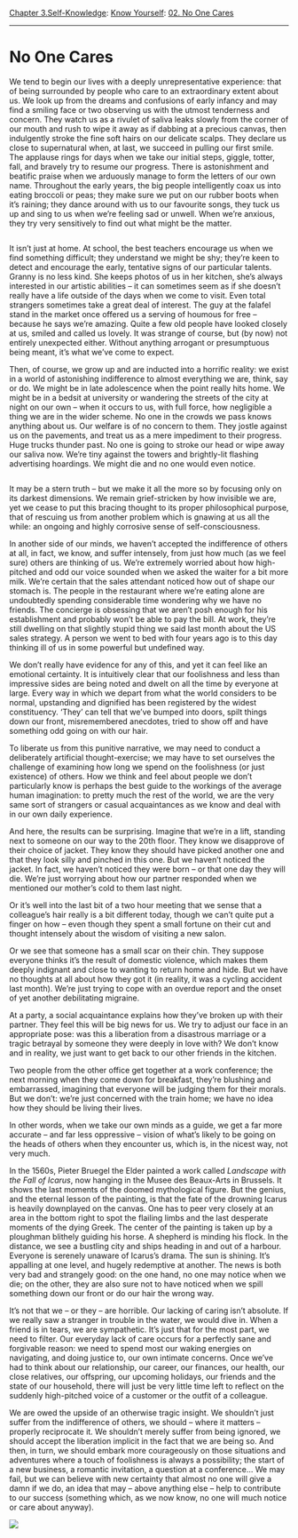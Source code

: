 [Chapter 3.Self-Knowledge](https://www.theschooloflife.com/thebookoflife/category/self-knowledge/): [Know Yourself](https://www.theschooloflife.com/thebookoflife/category/self-knowledge/know-yourself/): [02. No One Cares](https://www.theschooloflife.com/thebookoflife/no-one-cares/)

* * *

# No One Cares

We tend to begin our lives with a deeply unrepresentative experience: that of being surrounded by people who care to an extraordinary extent about us. We look up from the dreams and confusions of early infancy and may find a smiling face or two observing us with the utmost tenderness and concern. They watch us as a rivulet of saliva leaks slowly from the corner of our mouth and rush to wipe it away as if dabbing at a precious canvas, then indulgently stroke the fine soft hairs on our delicate scalps. They declare us close to supernatural when, at last, we succeed in pulling our first smile. The applause rings for days when we take our initial steps, giggle, totter, fall, and bravely try to resume our progress. There is astonishment and beatific praise when we arduously manage to form the letters of our own name. Throughout the early years, the big people intelligently coax us into eating broccoli or peas; they make sure we put on our rubber boots when it’s raining; they dance around with us to our favourite songs, they tuck us up and sing to us when we’re feeling sad or unwell. When we’re anxious, they try very sensitively to find out what might be the matter.&nbsp;

<figure class="aligncenter"><img src="https://www.theschooloflife.com/thebookoflife/wp-content/uploads/2019/10/hb_22.16.22-1024x824.jpg" alt="" class="wp-image-23721" srcset="https://www.theschooloflife.com/thebookoflife/wp-content/uploads/2019/10/hb_22.16.22-1024x824.jpg 1024w, https://www.theschooloflife.com/thebookoflife/wp-content/uploads/2019/10/hb_22.16.22-300x241.jpg 300w, https://www.theschooloflife.com/thebookoflife/wp-content/uploads/2019/10/hb_22.16.22-768x618.jpg 768w" sizes="(max-width: 1024px) 100vw, 1024px"></figure>

It isn’t just at home. At school, the best teachers encourage us when we find something difficult; they understand we might be shy; they’re keen to detect and encourage the early, tentative signs of our particular talents. Granny is no less kind. She keeps photos of us in her kitchen, she’s always interested in our artistic abilities – it can sometimes seem as if she doesn’t really have a life outside of the days when we come to visit. Even total strangers sometimes take a great deal of interest. The guy at the falafel stand in the market once offered us a serving of houmous for free – because he says we’re amazing. Quite a few old people have looked closely at us, smiled and called us lovely. It was strange of course, but (by now) not entirely unexpected either. Without anything arrogant or presumptuous being meant, it’s what we’ve come to expect.

Then, of course, we grow up and are inducted into a horrific reality: we exist in a world of astonishing indifference to almost everything we are, think, say or do. We might be in late adolescence when the point really hits home. We might be in a bedsit at university or wandering the streets of the city at night on our own – when it occurs to us, with full force, how negligible a thing we are in the wider scheme. No one in the crowds we pass knows anything about us. Our welfare is of no concern to them. They jostle against us on the pavements, and treat us as a mere impediment to their progress. Huge trucks thunder past. No one is going to stroke our head or wipe away our saliva now. We’re tiny against the towers and brightly-lit flashing advertising hoardings. We might die and no one would even notice.

<figure class="wp-block-image"><img src="https://www.theschooloflife.com/thebookoflife/wp-content/uploads/2019/10/tokyo-night-1.jpg" alt="" class="wp-image-23723" srcset="https://www.theschooloflife.com/thebookoflife/wp-content/uploads/2019/10/tokyo-night-1.jpg 800w, https://www.theschooloflife.com/thebookoflife/wp-content/uploads/2019/10/tokyo-night-1-300x169.jpg 300w, https://www.theschooloflife.com/thebookoflife/wp-content/uploads/2019/10/tokyo-night-1-768x432.jpg 768w" sizes="(max-width: 800px) 100vw, 800px"></figure>

It may be a stern truth – but we make it all the more so by focusing only on its darkest dimensions. We remain grief-stricken by how invisible we are, yet we cease to put this bracing thought to its proper philosophical purpose, that of rescuing us from another problem which is gnawing at us all the while: an ongoing and highly corrosive sense of self-consciousness.

In another side of our minds, we haven’t accepted the indifference of others at all, in fact, we know, and suffer intensely, from just how much (as we feel sure) others are thinking of us. We’re extremely worried about how high-pitched and odd our voice sounded when we asked the waiter for a bit more milk. We’re certain that the sales attendant noticed how out of shape our stomach is. The people in the restaurant where we’re eating alone are undoubtedly spending considerable time wondering why we have no friends. The concierge is obsessing that we aren’t posh enough for his establishment and probably won’t be able to pay the bill. At work, they’re still dwelling on that slightly stupid thing we said last month about the US sales strategy. A person we went to bed with four years ago is to this day thinking ill of us in some powerful but undefined way.&nbsp;

We don’t really have evidence for any of this, and yet it can feel like an emotional certainty. It is intuitively clear that our foolishness and less than impressive sides are being noted and dwelt on all the time by everyone at large. Every way in which we depart from what the world considers to be normal, upstanding and dignified has been registered by the widest constituency. ‘They’ can tell that we’ve bumped into doors, spilt things down our front, misremembered anecdotes, tried to show off and have something odd going on with our hair.

To liberate us from this punitive narrative, we may need to conduct a deliberately artificial thought-exercise; we may have to set ourselves the challenge of examining how long we spend on the foolishness (or just existence) of others. How we think and feel about people we don’t particularly know is perhaps the best guide to the workings of the average human imagination: to pretty much the rest of the world, we are the very same sort of strangers or casual acquaintances as we know and deal with in our own daily experience.

And here, the results can be surprising. Imagine that we’re in a lift, standing next to someone on our way to the 20th floor. They know we disapprove of their choice of jacket. They know they should have picked another one and that they look silly and pinched in this one. But we haven’t noticed the jacket. In fact, we haven’t noticed they were born – or that one day they will die. We’re just worrying about how our partner responded when we mentioned our mother’s cold to them last night.

Or it’s well into the last bit of a two hour meeting that we sense that a colleague’s hair really is a bit different today, though we can’t quite put a finger on how – even though they spent a small fortune on their cut and thought intensely about the wisdom of visiting a new salon.

Or we see that someone has a small scar on their chin. They suppose everyone thinks it’s the result of domestic violence, which makes them deeply indignant and close to wanting to return home and hide. But we have no thoughts at all about how they got it (in reality, it was a cycling accident last month). We’re just trying to cope with an overdue report and the onset of yet another debilitating migraine.

At a party, a social acquaintance explains how they’ve broken up with their partner. They feel this will be big news for us. We try to adjust our face in an appropriate pose: was this a liberation from a disastrous marriage or a tragic betrayal by someone they were deeply in love with? We don’t know and in reality, we just want to get back to our other friends in the kitchen.

Two people from the other office get together at a work conference; the next morning when they come down for breakfast, they’re blushing and embarrassed, imagining that everyone will be judging them for their morals. But we don’t: we’re just concerned with the train home; we have no idea how they should be living their lives.&nbsp;

In other words, when we take our own minds as a guide, we get a far more accurate – and far less oppressive – vision of what’s likely to be going on the heads of others when they encounter us, which is, in the nicest way, not very much.

In the 1560s, Pieter Bruegel the Elder painted a work called _Landscape with the Fall of Icarus_, now hanging in the Musee des Beaux-Arts in Brussels. It shows the last moments of the doomed mythological figure. But the genius, and the eternal lesson of the painting, is that the fate of the drowning Icarus is heavily downplayed on the canvas. One has to peer very closely at an area in the bottom right to spot the flailing limbs and the last desperate moments of the dying Greek. The center of the painting is taken up by a ploughman blithely guiding his horse. A shepherd is minding his flock. In the distance, we see a bustling city and ships heading in and out of a harbour. Everyone is serenely unaware of Icarus’s drama. The sun is shining. It’s appalling at one level, and hugely redemptive at another. The news is both very bad and strangely good: on the one hand, no one may notice when we die; on the other, they are also sure not to have noticed when we spill something down our front or do our hair the wrong way.

It’s not that we – or they – are horrible. Our lacking of caring isn’t absolute. If we really saw a stranger in trouble in the water, we would dive in. When a friend is in tears, we are sympathetic. It’s just that for the most part, we need to filter. Our everyday lack of care occurs for a perfectly sane and forgivable reason: we need to spend most our waking energies on navigating, and doing justice to, our own intimate concerns. Once we’ve had to think about our relationship, our career, our finances, our health, our close relatives, our offspring, our upcoming holidays, our friends and the state of our household, there will just be very little time left to reflect on the suddenly high-pitched voice of a customer or the outfit of a colleague.&nbsp;

We are owed the upside of an otherwise tragic insight. We shouldn’t just suffer from the indifference of others, we should – where it matters – properly reciprocate it. We shouldn’t merely suffer from being ignored, we should accept the liberation implicit in the fact that we are being so. And then, in turn, we should embark more courageously on those situations and adventures where a touch of foolishness is always a possibility; the start of a new business, a romantic invitation, a question at a conference… We may fail, but we can believe with new certainty that almost no one will give a damn if we do, an idea that may – above anything else – help to contribute to our success (something which, as we now know, no one will much notice or care about anyway).

[![](https://img.youtube.com/vi/8gtSNjnjPOk/0.jpg)](https://www.youtube.com/embed/8gtSNjnjPOk '')
